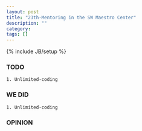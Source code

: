 ```yaml
---
layout: post
title: "23th-Mentoring in the SW Maestro Center"
description: ""
category: 
tags: []
---
```

{% include JB/setup %}
### TODO
	1. Unlimited-coding

### WE DID
	1. Unlimited-coding

### OPINION
